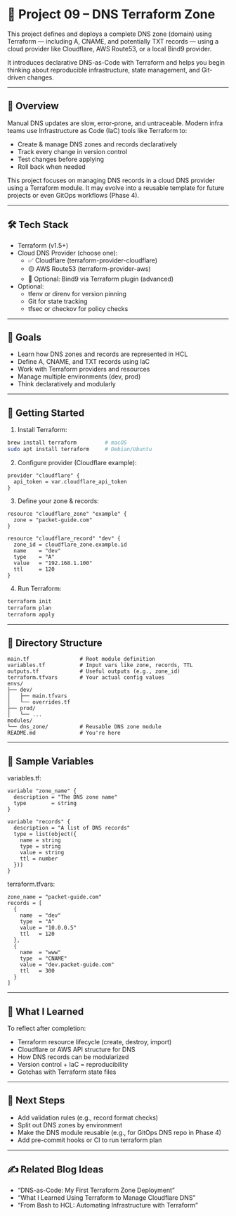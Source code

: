 # 📘 Project 09 – DNS Terraform Zone

This project defines and deploys a complete DNS zone (domain) using Terraform — including A, CNAME, and potentially TXT records — using a cloud provider like Cloudflare, AWS Route53, or a local Bind9 provider.

It introduces declarative DNS-as-Code with Terraform and helps you begin thinking about reproducible infrastructure, state management, and Git-driven changes.

---

## 🧭 Overview

Manual DNS updates are slow, error-prone, and untraceable. Modern infra teams use Infrastructure as Code (IaC) tools like Terraform to:

- Create & manage DNS zones and records declaratively
- Track every change in version control
- Test changes before applying
- Roll back when needed

This project focuses on managing DNS records in a cloud DNS provider using a Terraform module. It may evolve into a reusable template for future projects or even GitOps workflows (Phase 4).

---

## 🛠 Tech Stack

- Terraform (v1.5+)
- Cloud DNS Provider (choose one):
  - ✅ Cloudflare (terraform-provider-cloudflare)
  - 🟡 AWS Route53 (terraform-provider-aws)
  - 🔧 Optional: Bind9 via Terraform plugin (advanced)
- Optional:
  - tfenv or direnv for version pinning
  - Git for state tracking
  - tfsec or checkov for policy checks

---

## 🎯 Goals

- Learn how DNS zones and records are represented in HCL
- Define A, CNAME, and TXT records using IaC
- Work with Terraform providers and resources
- Manage multiple environments (dev, prod)
- Think declaratively and modularly

---

## 🚀 Getting Started

1. Install Terraform:

```bash
brew install terraform         # macOS
sudo apt install terraform     # Debian/Ubuntu
```

2. Configure provider (Cloudflare example):

```hcl
provider "cloudflare" {
  api_token = var.cloudflare_api_token
}
```

3. Define your zone & records:

```hcl
resource "cloudflare_zone" "example" {
  zone = "packet-guide.com"
}

resource "cloudflare_record" "dev" {
  zone_id = cloudflare_zone.example.id
  name    = "dev"
  type    = "A"
  value   = "192.168.1.100"
  ttl     = 120
}
```

4. Run Terraform:

```bash
terraform init
terraform plan
terraform apply
```

---

## 📄 Directory Structure

```
main.tf                # Root module definition
variables.tf           # Input vars like zone, records, TTL
outputs.tf             # Useful outputs (e.g., zone_id)
terraform.tfvars       # Your actual config values
envs/
├── dev/
│   ├── main.tfvars
│   └── overrides.tf
├── prod/
│   └── ...
modules/
└── dns_zone/          # Reusable DNS zone module
README.md              # You're here
```

---

## 🧪 Sample Variables

variables.tf:

```hcl
variable "zone_name" {
  description = "The DNS zone name"
  type        = string
}

variable "records" {
  description = "A list of DNS records"
  type = list(object({
    name = string
    type = string
    value = string
    ttl = number
  }))
}
```

terraform.tfvars:

```hcl
zone_name = "packet-guide.com"
records = [
  {
    name  = "dev"
    type  = "A"
    value = "10.0.0.5"
    ttl   = 120
  },
  {
    name  = "www"
    type  = "CNAME"
    value = "dev.packet-guide.com"
    ttl   = 300
  }
]
```

---

## 🧠 What I Learned

To reflect after completion:

- Terraform resource lifecycle (create, destroy, import)
- Cloudflare or AWS API structure for DNS
- How DNS records can be modularized
- Version control + IaC = reproducibility
- Gotchas with Terraform state files

---

## 🔁 Next Steps

- Add validation rules (e.g., record format checks)
- Split out DNS zones by environment
- Make the DNS module reusable (e.g., for GitOps DNS repo in Phase 4)
- Add pre-commit hooks or CI to run terraform plan

---

## ✍️ Related Blog Ideas

- “DNS-as-Code: My First Terraform Zone Deployment”
- “What I Learned Using Terraform to Manage Cloudflare DNS”
- “From Bash to HCL: Automating Infrastructure with Terraform”
